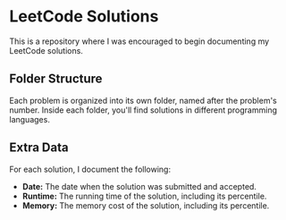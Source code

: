 # LeetCode Solutions
This is a repository where I was encouraged to begin documenting my LeetCode solutions.

## Folder Structure
Each problem is organized into its own folder, named after the problem's number. Inside each folder, you'll find solutions in different programming languages.

## Extra Data
For each solution, I document the following:
- **Date:** The date when the solution was submitted and accepted.
- **Runtime:** The running time of the solution, including its percentile.
- **Memory:** The memory cost of the solution, including its percentile.
